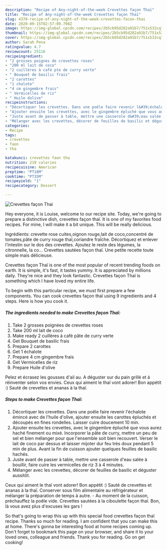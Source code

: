 ```yaml
---
description: "Recipe of Any-night-of-the-week Crevettes façon Thaï"
title: "Recipe of Any-night-of-the-week Crevettes façon Thaï"
slug: 4370-recipe-of-any-night-of-the-week-crevettes-facon-thai
date: 2020-09-15T02:57:09.798Z
image: https://img-global.cpcdn.com/recipes/2b5cb95d282a91b7/751x532cq70/crevettes-facon-thai-photo-principale-de-la-recette.jpg
thumbnail: https://img-global.cpcdn.com/recipes/2b5cb95d282a91b7/751x532cq70/crevettes-facon-thai-photo-principale-de-la-recette.jpg
cover: https://img-global.cpcdn.com/recipes/2b5cb95d282a91b7/751x532cq70/crevettes-facon-thai-photo-principale-de-la-recette.jpg
author: Sarah Pena
ratingvalue: 4.7
reviewcount: 25116
recipeingredient:
- "2 grosses poignes de crevettes roses"
- "200 ml lait de coco"
- "2 cuillères à café pte de curry verte"
- " Bouquet de basilic frais"
- "2 carottes"
- "1 chalote"
- "4 cm gingembre frais"
- " Vermicelles de riz"
- " Huile dolive"
recipeinstructions:
- "Décortiquer les crevettes. Dans une poêle faire revenir l&#39;échalote émincé avec de l&#39;huile d&#39;olive, ajouter ensuite les carottes épluchés et découpés en fines rondelles. Laisser cuire doucement 10 min."
- "Ajouter ensuite les crevettes, avec le gingembre épluché que vous aurez haché finement ou mixé. Incorporer la pâte de curry, mettre un peu de sel et bien mélanger pour que l&#39;ensemble soit bien recouvert. Verser le lait de coco par dessus et laisser mijoter dur feu très doux pendant 5 min de plus. Avant la fin de cuisson ajouter quelques feuilles de basilic hachés."
- "Juste avant de passer à table, mettre une casserole d&#39;eau salée à bouillir, faire cuire les vermicelles de riz 3 à 4 minutes."
- "Mélanger avec les crevettes, décorer de feuilles de basilic et déguster aussitôt."
categories:
- Recipe
tags:
- crevettes
- faon
- tha

katakunci: crevettes faon tha 
nutrition: 219 calories
recipecuisine: American
preptime: "PT18M"
cooktime: "PT35M"
recipeyield: "1"
recipecategory: Dessert

---
```



![Crevettes façon Thaï](https://img-global.cpcdn.com/recipes/2b5cb95d282a91b7/751x532cq70/crevettes-facon-thai-photo-principale-de-la-recette.jpg)

Hey everyone, it is Louise, welcome to our recipe site. Today, we're going to prepare a distinctive dish, crevettes façon thaï. It is one of my favorites food recipes. For mine, I will make it a bit unique. This will be really delicious.

Ingrédients: crevette rose cuites,oignon rouge,lait de coco,concentré de tomates,pâte de curry rouge thaï,coriandre fraîche. Décortiquez et enlever l&#39;intestin sur le dos des crevettes. Ajoutez le reste des légumes, la citronnelle, la co… Crevettes sautées façon thaï. Une petite recette toute simple mais délicieuse.

Crevettes façon Thaï is one of the most popular of recent trending foods on earth. It is simple, it's fast, it tastes yummy. It is appreciated by millions daily. They're nice and they look fantastic. Crevettes façon Thaï is something which I have loved my entire life.


To begin with this particular recipe, we must first prepare a few components. You can cook crevettes façon thaï using 9 ingredients and 4 steps. Here is how you cook it.

<!--inarticleads1-->

##### The ingredients needed to make Crevettes façon Thaï:

1. Take 2 grosses poignées de crevettes roses
1. Take 200 ml lait de coco
1. Make ready 2 cuillères à café pâte de curry verte
1. Get  Bouquet de basilic frais
1. Prepare 2 carottes
1. Get 1 échalote
1. Prepare 4 cm gingembre frais
1. Get  Vermicelles de riz
1. Prepare  Huile d&#39;olive


Pelez et écrasez les gousses d&#39;ail au. A déguster sur du pain grillé et à réinventer selon vos envies. Ceux qui aiment le thaï vont adorer! Bon appétit :) Sauté de crevettes et ananas à la thaï. 

<!--inarticleads2-->

##### Steps to make Crevettes façon Thaï:

1. Décortiquer les crevettes. Dans une poêle faire revenir l&#39;échalote émincé avec de l&#39;huile d&#39;olive, ajouter ensuite les carottes épluchés et découpés en fines rondelles. Laisser cuire doucement 10 min.
1. Ajouter ensuite les crevettes, avec le gingembre épluché que vous aurez haché finement ou mixé. Incorporer la pâte de curry, mettre un peu de sel et bien mélanger pour que l&#39;ensemble soit bien recouvert. Verser le lait de coco par dessus et laisser mijoter dur feu très doux pendant 5 min de plus. Avant la fin de cuisson ajouter quelques feuilles de basilic hachés.
1. Juste avant de passer à table, mettre une casserole d&#39;eau salée à bouillir, faire cuire les vermicelles de riz 3 à 4 minutes.
1. Mélanger avec les crevettes, décorer de feuilles de basilic et déguster aussitôt.


Ceux qui aiment le thaï vont adorer! Bon appétit :) Sauté de crevettes et ananas à la thaï. Conserver sous film alimentaire au réfrigérateur et mélanger la préparation de temps à autre. - Au moment de la cuisson, préchauffez la poêle vide. Crevettes sautées à la ciboulette façon thaï. Bon, là vous avez plus d&#39;excuses les gars ! 

So that's going to wrap this up with this special food crevettes façon thaï recipe. Thanks so much for reading. I am confident that you can make this at home. There's gonna be interesting food at home recipes coming up. Don't forget to bookmark this page on your browser, and share it to your loved ones, colleague and friends. Thank you for reading. Go on get cooking!
